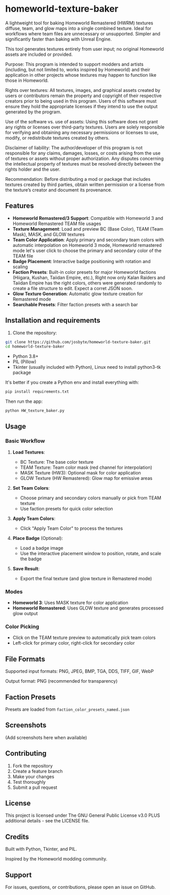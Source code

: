 # homeworld-texture-baker
A lightweight tool for baking Homeworld Remastered (HWRM) textures diffuse, team, and glow maps into a single combined texture. Ideal for workflows where team files are unnecessary or unsupported. Simpler and significantly faster than baking with Unreal Engine.

This tool generates textures entirely from user input; no original Homeworld assets are included or provided.

Purpose: This program is intended to support modders and artists (including, but not limited to, works inspired by Homeworld) and their application in other projects whose textures may happen to function like those in Homeworld.

Rights over textures: All textures, images, and graphical assets created by users or contributors remain the property and copyright of their respective creators prior to being used in this program. Users of this software must ensure they hold the appropriate licenses if they intend to use the output generated by the program.

Use of the software vs. use of assets: Using this software does not grant any rights or licenses over third-party textures. Users are solely responsible for verifying and obtaining any necessary permissions or licenses to use, modify, or redistribute textures created by others.

Disclaimer of liability: The author/developer of this program is not responsible for any claims, damages, losses, or costs arising from the use of textures or assets without proper authorization. Any disputes concerning the intellectual property of textures must be resolved directly between the rights holder and the user.

Recommendation: Before distributing a mod or package that includes textures created by third parties, obtain written permission or a license from the texture’s creator and document its provenance.

## Features

- **Homeworld Remastered/3 Support**: Compatible with Homeworld 3 and Homeworld Remastered TEAM file usages
- **Texture Management**: Load and preview BC (Base Color), TEAM (Team Mask), MASK, and GLOW textures
- **Team Color Application**: Apply primary and secondary team colors with automatic interpolation on Homeworld 3 mode, Homeworld remastered mode let's user click to choose the primary and secondary color of the TEAM file
- **Badge Placement**: Interactive badge positioning with rotation and scaling
- **Faction Presets**: Built-in color presets for major Homeworld factions (Hiigara, Kushan, Taiidan Empire, etc.), Right now only Kalan Raiders and Taiidan Empire has the right colors, others were generated randomly to create a file structure to edit. Expect a corret JSON soon.
- **Glow Texture Generation**: Automatic glow texture creation for Remastered mode
- **Searchable Presets**: Filter faction presets with a search bar

## Installation and requirements

1. Clone the repository:
```bash
git clone https://github.com/josbyte/homeworld-texture-baker.git
cd homeworld-texture-baker
```

- Python 3.8+
- PIL (Pillow)
- Tkinter (usually included with Python), Linux need to install python3-tk package

It's better if you create a Python env and install everything with:
```bash
pip install requirements.txt
```
Then run the app:
```bash
python HW_texture_baker.py
```
## Usage

### Basic Workflow

1. **Load Textures**:
   - BC Texture: The base color texture
   - TEAM Texture: Team color mask (red channel for interpolation)
   - MASK Texture (HW3): Optional mask for color application
   - GLOW Texture (HW Remastered): Glow map for emissive areas

2. **Set Team Colors**:
   - Choose primary and secondary colors manually or pick from TEAM texture
   - Use faction presets for quick color selection

3. **Apply Team Colors**:
   - Click "Apply Team Color" to process the textures

4. **Place Badge** (Optional):
   - Load a badge image
   - Use the interactive placement window to position, rotate, and scale the badge

5. **Save Result**:
   - Export the final texture (and glow texture in Remastered mode)

### Modes

- **Homeworld 3**: Uses MASK texture for color application
- **Homeworld Remastered**: Uses GLOW texture and generates processed glow output

### Color Picking

- Click on the TEAM texture preview to automatically pick team colors
- Left-click for primary color, right-click for secondary color

## File Formats

Supported input formats: PNG, JPEG, BMP, TGA, DDS, TIFF, GIF, WebP

Output format: PNG (recommended for transparency)

## Faction Presets

Presets are loaded from `faction_color_presets_named.json`

## Screenshots

(Add screenshots here when available)

## Contributing

1. Fork the repository
2. Create a feature branch
3. Make your changes
4. Test thoroughly
5. Submit a pull request

## License

This project is licensed under The GNU General Public License v3.0 PLUS additional details - see the LICENSE file.

## Credits

Built with Python, Tkinter, and PIL.

Inspired by the Homeworld modding community.

## Support

For issues, questions, or contributions, please open an issue on GitHub.
